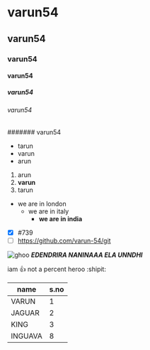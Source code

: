 # varun54
## varun54
### varun54
#### varun54
##### varun54
###### varun54
####### varun54

- tarun
- varun
- arun

1. arun
2. **varun**
3. tarun

- we are in london
  - we are in italy
      - **we are in india**

- [x] #739
- [ ] https://github.com/varun-54/git

![ghoo](https://encrypted-tbn0.gstatic.com/images?q=tbn:ANd9GcSevb2Ec3KgMSlcbE-YJQpD3X9nWzLhtQ3K4g&usqp=CAU)
           ***EDENDRIRA NANINAAA ELA UNNDHI***


iam :+1: not a percent heroo :shipit:

name|s.no
-----|-----
VARUN|1
JAGUAR|2
KING|3
INGUAVA|8

